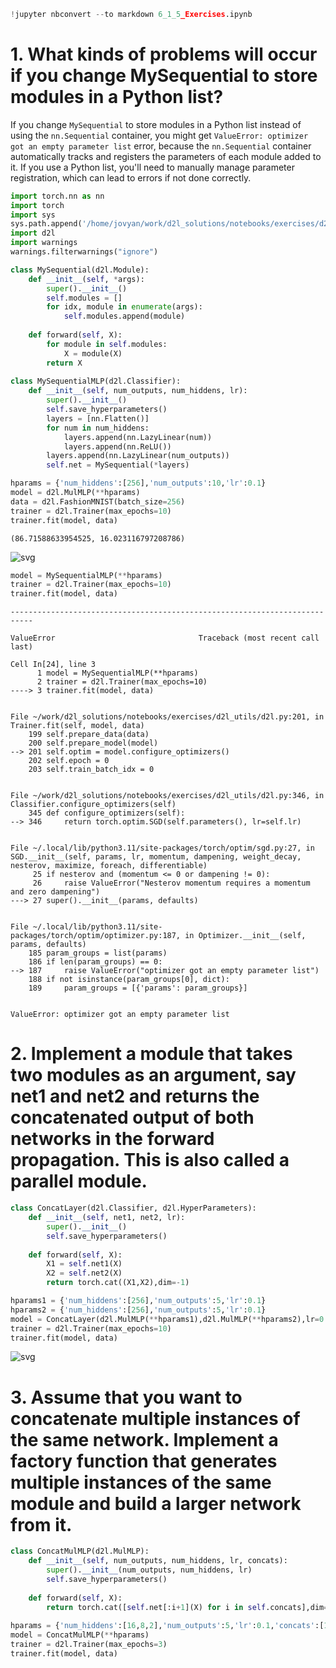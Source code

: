 ```python
!jupyter nbconvert --to markdown 6_1_5_Exercises.ipynb
```

# 1. What kinds of problems will occur if you change MySequential to store modules in a Python list?

If you change `MySequential` to store modules in a Python list instead of using the `nn.Sequential` container, you might get `ValueError: optimizer got an empty parameter list` error, because the `nn.Sequential` container automatically tracks and registers the parameters of each module added to it. If you use a Python list, you'll need to manually manage parameter registration, which can lead to errors if not done correctly.


```python
import torch.nn as nn
import torch
import sys
sys.path.append('/home/jovyan/work/d2l_solutions/notebooks/exercises/d2l_utils/')
import d2l
import warnings
warnings.filterwarnings("ignore")

class MySequential(d2l.Module):
    def __init__(self, *args):
        super().__init__()
        self.modules = []
        for idx, module in enumerate(args):
            self.modules.append(module)
            
    def forward(self, X):
        for module in self.modules:
            X = module(X)
        return X
    
class MySequentialMLP(d2l.Classifier):
    def __init__(self, num_outputs, num_hiddens, lr):
        super().__init__()
        self.save_hyperparameters()
        layers = [nn.Flatten()]
        for num in num_hiddens:
            layers.append(nn.LazyLinear(num))
            layers.append(nn.ReLU())
        layers.append(nn.LazyLinear(num_outputs))
        self.net = MySequential(*layers)
```


```python
hparams = {'num_hiddens':[256],'num_outputs':10,'lr':0.1}
model = d2l.MulMLP(**hparams)
data = d2l.FashionMNIST(batch_size=256)
trainer = d2l.Trainer(max_epochs=10)
trainer.fit(model, data)
```




    (86.71588633954525, 16.023116797208786)




    
![svg](6_1_5_Exercises_files/6_1_5_Exercises_4_1.svg)
    



```python
model = MySequentialMLP(**hparams)
trainer = d2l.Trainer(max_epochs=10)
trainer.fit(model, data)
```


    ---------------------------------------------------------------------------

    ValueError                                Traceback (most recent call last)

    Cell In[24], line 3
          1 model = MySequentialMLP(**hparams)
          2 trainer = d2l.Trainer(max_epochs=10)
    ----> 3 trainer.fit(model, data)


    File ~/work/d2l_solutions/notebooks/exercises/d2l_utils/d2l.py:201, in Trainer.fit(self, model, data)
        199 self.prepare_data(data)
        200 self.prepare_model(model)
    --> 201 self.optim = model.configure_optimizers()
        202 self.epoch = 0
        203 self.train_batch_idx = 0


    File ~/work/d2l_solutions/notebooks/exercises/d2l_utils/d2l.py:346, in Classifier.configure_optimizers(self)
        345 def configure_optimizers(self):
    --> 346     return torch.optim.SGD(self.parameters(), lr=self.lr)


    File ~/.local/lib/python3.11/site-packages/torch/optim/sgd.py:27, in SGD.__init__(self, params, lr, momentum, dampening, weight_decay, nesterov, maximize, foreach, differentiable)
         25 if nesterov and (momentum <= 0 or dampening != 0):
         26     raise ValueError("Nesterov momentum requires a momentum and zero dampening")
    ---> 27 super().__init__(params, defaults)


    File ~/.local/lib/python3.11/site-packages/torch/optim/optimizer.py:187, in Optimizer.__init__(self, params, defaults)
        185 param_groups = list(params)
        186 if len(param_groups) == 0:
    --> 187     raise ValueError("optimizer got an empty parameter list")
        188 if not isinstance(param_groups[0], dict):
        189     param_groups = [{'params': param_groups}]


    ValueError: optimizer got an empty parameter list


# 2. Implement a module that takes two modules as an argument, say net1 and net2 and returns the concatenated output of both networks in the forward propagation. This is also called a parallel module.


```python
class ConcatLayer(d2l.Classifier, d2l.HyperParameters):
    def __init__(self, net1, net2, lr):
        super().__init__()
        self.save_hyperparameters()
        
    def forward(self, X):
        X1 = self.net1(X)
        X2 = self.net2(X)
        return torch.cat((X1,X2),dim=-1)

hparams1 = {'num_hiddens':[256],'num_outputs':5,'lr':0.1}
hparams2 = {'num_hiddens':[256],'num_outputs':5,'lr':0.1}
model = ConcatLayer(d2l.MulMLP(**hparams1),d2l.MulMLP(**hparams2),lr=0.1)
trainer = d2l.Trainer(max_epochs=10)
trainer.fit(model, data)
```


    
![svg](6_1_5_Exercises_files/6_1_5_Exercises_7_0.svg)
    


# 3. Assume that you want to concatenate multiple instances of the same network. Implement a factory function that generates multiple instances of the same module and build a larger network from it.


```python
class ConcatMulMLP(d2l.MulMLP):
    def __init__(self, num_outputs, num_hiddens, lr, concats):
        super().__init__(num_outputs, num_hiddens, lr)
        self.save_hyperparameters()
        
    def forward(self, X):
        return torch.cat([self.net[:i+1](X) for i in self.concats],dim=-1)
    
hparams = {'num_hiddens':[16,8,2],'num_outputs':5,'lr':0.1,'concats':[1,2]}
model = ConcatMulMLP(**hparams)
trainer = d2l.Trainer(max_epochs=3)
trainer.fit(model, data)
```
